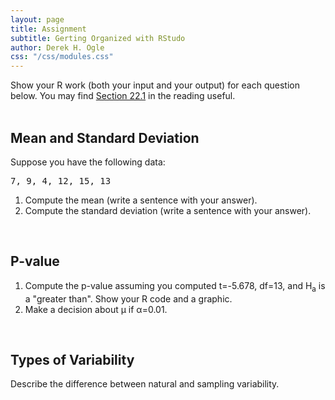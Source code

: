 ```yaml
---
layout: page
title: Assignment
subtitle: Gerting Organized with RStudo
author: Derek H. Ogle
css: "/css/modules.css"
---
```


<div class="alert alert-info">
Show your R work (both your input and your output) for each question below. You may find <a href="http://derekogle.com/Book107/RData.html#r-notebooks" target="_blank">Section 22.1</a> in the reading useful.
</div>

<br>

## Mean and Standard Deviation
Suppose you have the following data:

<pre>
7, 9, 4, 12, 15, 13
</pre>

1. Compute the mean (write a sentence with your answer).
1. Compute the standard deviation (write a sentence with your answer).

<br>

## P-value

1. Compute the p-value assuming you computed t=-5.678, df=13, and H<sub>a</sub> is a "greater than". Show your R code and a graphic.
1. Make a decision about &mu; if &alpha;=0.01.

<br>

## Types of Variability
Describe the difference between natural and sampling variability.

